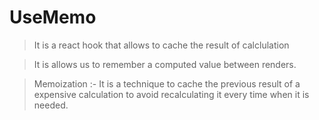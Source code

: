 # UseMemo

> It is a react hook that allows to cache the result of calclulation

> It is allows us to remember a computed value between renders.

> Memoization :- It is a technique to cache the previous result of a expensive calculation to avoid recalculating it every time when it is needed.
